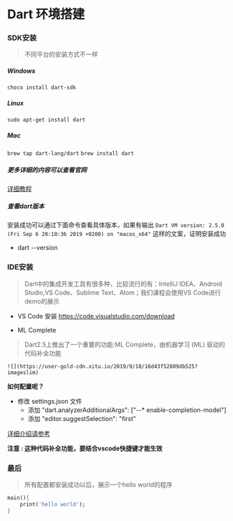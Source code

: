 # Dart 环境搭建
### SDK安装
> 不同平台的安装方式不一样

##### Windows
`choco install dart-sdk`
##### Linux
`sudo apt-get install dart`
##### Mac
`brew tap dart-lang/dart`
`brew install dart`

##### 更多详细的内容可以查看官网
[详细教程](https://dart.dev/get-dart)

##### 查看dart版本
安装成功可以通过下面命令查看具体版本，如果有输出
`Dart VM version: 2.5.0 (Fri Sep 6 20:10:36 2019 +0200) on "macos_x64"` 这样的文案，证明安装成功

* dart --version


### IDE安装
> Dart中的集成开发工具有很多种，比较流行的有：IntelliJ IDEA、Android Studio,VS Code、Sublime Text、Atom；我们课程会使用VS Code进行demo的展示

* VS Code 安装
https://code.visualstudio.com/download 

* ML Complete
> Dart2.5上推出了一个重要的功能:ML Complete，由机器学习 (ML) 驱动的代码补全功能

    ![](https://user-gold-cdn.xitu.io/2019/9/18/16d43f52809db525?imageslim)
    
**如何配置呢？**

* 修改 settings.json 文件
    * 添加 "dart.analyzerAdditionalArgs": ["--* enable-completion-model"]
    * 添加 "editor.suggestSelection": "first"

 [详细介绍请参考](https://juejin.im/post/5d82097ce51d4561ff6668d4)
 
 **注意 :  这种代码补全功能，要结合vscode快捷键才能生效**

 
 
### 最后
 > 所有配置都安装成功以后，展示一个hello world的程序
 
 
```dart
main(){
    print('hello world');
}
```



